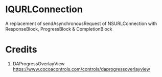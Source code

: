 IQURLConnection
===============

A replacement of sendAsynchronousRequest of NSURLConnection with ResponseBlock, ProgressBlock & CompletionBlock


Credits
==============

1) DAProgressOverlayView
https://www.cocoacontrols.com/controls/daprogressoverlayview